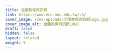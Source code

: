 ```yaml
---
title: 全國教保資訊網
link: https://www.ece.moe.edu.tw/ch/
cover_image: /cms-uploads/全國教保資訊網logo.jpg
cover_image_alt: 全國教保資訊網LOGO
draft: false
hidden: false
layout: related
weight: 9
---
```

<!-- This text will never be seen -->